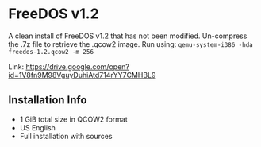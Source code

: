 # FreeDOS v1.2
A clean install of FreeDOS v1.2 that has not been modified. Un-compress the .7z file to retrieve the .qcow2 image. Run using: `qemu-system-i386 -hda freedos-1.2.qcow2 -m 256`

Link: https://drive.google.com/open?id=1V8fn9M98VguyDuhiAtd714rYY7CMHBL9

## Installation Info
- 1 GiB total size in QCOW2 format
- US English
- Full installation with sources
